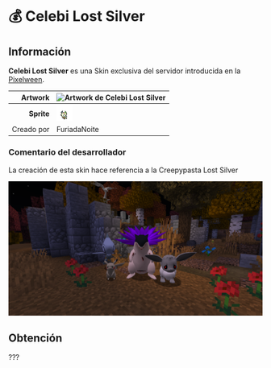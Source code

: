 # 💰 Celebi Lost Silver

## Información

**Celebi Lost Silver** es una Skin exclusiva del servidor introducida en la [Pixelween](./).

|                     **Artwork** | ![Artwork de Celebi Lost Silver](../../images/pokemon/temporada-1/celebi-artwork.png)                                                                                    |
| ------------------------------: | -------------------------------------------------------------------------------------------------------------------------------------- |
|                      **Sprite** | ![Sprite de Celebi Lost Silver](../../images/pokemon/pixelween/ls4-sprite.png)                                                          |                                                                                                             |
|                      Creado por | FuriadaNoite                                                                                                                 |


### Comentario del desarrollador
La creación de esta skin hace referencia a la Creepypasta Lost Silver

![Vistazo en el juego a Celebi Lost Silver](../../images/pokemon/pixelween/lostsilver-preview.png)

## Obtención

???
